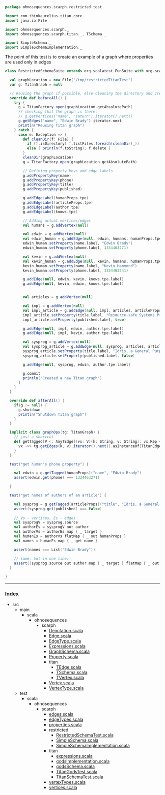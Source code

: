 
```scala
package ohnosequences.scarph.restricted.test

import com.thinkaurelius.titan.core._
import java.io.File

import ohnosequences.scarph._
import ohnosequences.scarph.titan._, TSchema._

import SimpleSchema._
import SimpleSchemaImplementation._
```


The point of this test is to create an example of a graph where properties are used only in edges


```scala
class RestrictedSchemaSuite extends org.scalatest.FunSuite with org.scalatest.BeforeAndAfterAll {

  val graphLocation = new File("/tmp/restrictedTitanTest")
  var g: TitanGraph = null

  // Reusing the graph if possible, else cleaning the directory and creating graph
  override def beforeAll() {
    try { 
      g = TitanFactory.open(graphLocation.getAbsolutePath)
      // checking that the graph is there:
      // g.getVertices("name", "saturn").iterator().next()
      g.getEdges("name", "Edwin Brady").iterator.next
      println("Reusing Titan graph")
    } catch {
      case e: Exception => {
        def cleanDir(f: File) {
          if (f.isDirectory) f.listFiles.foreach(cleanDir(_))
          else { println(f.toString); f.delete }
        }
        cleanDir(graphLocation)
        g = TitanFactory.open(graphLocation.getAbsolutePath)

        // Defining property keys and edge labels
        g.addPropertyKey(name)
        g.addPropertyKey(phone)
        g.addPropertyKey(title)
        g.addPropertyKey(published)

        g.addEdgeLabel(humanProps.tpe)
        g.addEdgeLabel(articleProps.tpe)
        g.addEdgeLabel(author.tpe)
        g.addEdgeLabel(knows.tpe)

        // Adding actual vertices/edges
        val humans = g.addVertex(null)

        val edwin = g.addVertex(null)
        val edwin_human = g.addEdge(null, edwin, humans, humanProps.tpe.label)
        edwin_human.setProperty(name.label, "Edwin Brady")
        edwin_human.setProperty(phone.label, 1334463271)

        val kevin = g.addVertex(null)
        val kevin_human = g.addEdge(null, kevin, humans, humanProps.tpe.label)
        kevin_human.setProperty(name.label, "Kevin Hammond")
        kevin_human.setProperty(phone.label, 1334463241)

        g.addEdge(null, edwin, kevin, knows.tpe.label)
        g.addEdge(null, kevin, edwin, knows.tpe.label)


        val articles = g.addVertex(null)

        val impl = g.addVertex(null)
        val impl_article = g.addEdge(null, impl, articles, articleProps.tpe.label)
        impl_article.setProperty(title.label, "Resource-safe Systems Programming with Embedded Domain Specific Languages")
        impl_article.setProperty(published.label, true)

        g.addEdge(null, impl, edwin, author.tpe.label)
        g.addEdge(null, impl, kevin, author.tpe.label)

        val sysprog = g.addVertex(null)
        val sysprog_article = g.addEdge(null, sysprog, articles, articleProps.tpe.label)
        sysprog_article.setProperty(title.label, "Idris, a General Purpose Dependently Typed Programming Language: Design and Implementation ")
        sysprog_article.setProperty(published.label, false)

        g.addEdge(null, sysprog, edwin, author.tpe.label)

        g.commit
        println("Created a new Titan graph")
      }
    }
  }

  override def afterAll() {
    if(g != null) {
      g.shutdown
      println("Shutdown Titan graph")
    }
  }

  implicit class graphOps(tg: TitanGraph) {
    // just a shortcut
    def getTagged[V <: AnyTEdge](vx: V)(k: String, v: String): vx.Rep = {
      vx ->> tg.getEdges(k, v).iterator().next().asInstanceOf[TitanEdge]
    }
  } 

  test("get human's phone property") {

    val edwin = g.getTagged(humanProps)("name", "Edwin Brady")
    assert(edwin.get(phone) === 1334463271)

  }

  test("get names of authors of an article") {

    val sysprog = g.getTagged(articleProps)("title", "Idris, a General Purpose Dependently Typed Programming Language: Design and Implementation ")
    assert(sysprog.get(published) === false)
    
    // Vs - vertices, Es - edges
    val sysprogV = sysprog.source
    val authorEs = sysprogV out author
    val authorVs = authorEs map { _ target }
    val humanEs = authorVs flatMap { _ out humanProps }
    val names = humanEs map { _ get name }

    assert(names === List("Edwin Brady"))

    // same, but in one line:
    assert((sysprog.source out author map { _ target } flatMap { _ out humanProps } map { _ get name }) === List("Edwin Brady"))
  }

}

```


------

### Index

+ src
  + main
    + scala
      + ohnosequences
        + scarph
          + [Denotation.scala][main/scala/ohnosequences/scarph/Denotation.scala]
          + [Edge.scala][main/scala/ohnosequences/scarph/Edge.scala]
          + [EdgeType.scala][main/scala/ohnosequences/scarph/EdgeType.scala]
          + [Expressions.scala][main/scala/ohnosequences/scarph/Expressions.scala]
          + [GraphSchema.scala][main/scala/ohnosequences/scarph/GraphSchema.scala]
          + [Property.scala][main/scala/ohnosequences/scarph/Property.scala]
          + titan
            + [TEdge.scala][main/scala/ohnosequences/scarph/titan/TEdge.scala]
            + [TSchema.scala][main/scala/ohnosequences/scarph/titan/TSchema.scala]
            + [TVertex.scala][main/scala/ohnosequences/scarph/titan/TVertex.scala]
          + [Vertex.scala][main/scala/ohnosequences/scarph/Vertex.scala]
          + [VertexType.scala][main/scala/ohnosequences/scarph/VertexType.scala]
  + test
    + scala
      + ohnosequences
        + scarph
          + [edges.scala][test/scala/ohnosequences/scarph/edges.scala]
          + [edgeTypes.scala][test/scala/ohnosequences/scarph/edgeTypes.scala]
          + [properties.scala][test/scala/ohnosequences/scarph/properties.scala]
          + restricted
            + [RestrictedSchemaTest.scala][test/scala/ohnosequences/scarph/restricted/RestrictedSchemaTest.scala]
            + [SimpleSchema.scala][test/scala/ohnosequences/scarph/restricted/SimpleSchema.scala]
            + [SimpleSchemaImplementation.scala][test/scala/ohnosequences/scarph/restricted/SimpleSchemaImplementation.scala]
          + titan
            + [expressions.scala][test/scala/ohnosequences/scarph/titan/expressions.scala]
            + [godsImplementation.scala][test/scala/ohnosequences/scarph/titan/godsImplementation.scala]
            + [godsSchema.scala][test/scala/ohnosequences/scarph/titan/godsSchema.scala]
            + [TitanGodsTest.scala][test/scala/ohnosequences/scarph/titan/TitanGodsTest.scala]
            + [TitanSchemaTest.scala][test/scala/ohnosequences/scarph/titan/TitanSchemaTest.scala]
          + [vertexTypes.scala][test/scala/ohnosequences/scarph/vertexTypes.scala]
          + [vertices.scala][test/scala/ohnosequences/scarph/vertices.scala]

[main/scala/ohnosequences/scarph/Denotation.scala]: ../../../../../main/scala/ohnosequences/scarph/Denotation.scala.md
[main/scala/ohnosequences/scarph/Edge.scala]: ../../../../../main/scala/ohnosequences/scarph/Edge.scala.md
[main/scala/ohnosequences/scarph/EdgeType.scala]: ../../../../../main/scala/ohnosequences/scarph/EdgeType.scala.md
[main/scala/ohnosequences/scarph/Expressions.scala]: ../../../../../main/scala/ohnosequences/scarph/Expressions.scala.md
[main/scala/ohnosequences/scarph/GraphSchema.scala]: ../../../../../main/scala/ohnosequences/scarph/GraphSchema.scala.md
[main/scala/ohnosequences/scarph/Property.scala]: ../../../../../main/scala/ohnosequences/scarph/Property.scala.md
[main/scala/ohnosequences/scarph/titan/TEdge.scala]: ../../../../../main/scala/ohnosequences/scarph/titan/TEdge.scala.md
[main/scala/ohnosequences/scarph/titan/TSchema.scala]: ../../../../../main/scala/ohnosequences/scarph/titan/TSchema.scala.md
[main/scala/ohnosequences/scarph/titan/TVertex.scala]: ../../../../../main/scala/ohnosequences/scarph/titan/TVertex.scala.md
[main/scala/ohnosequences/scarph/Vertex.scala]: ../../../../../main/scala/ohnosequences/scarph/Vertex.scala.md
[main/scala/ohnosequences/scarph/VertexType.scala]: ../../../../../main/scala/ohnosequences/scarph/VertexType.scala.md
[test/scala/ohnosequences/scarph/edges.scala]: ../edges.scala.md
[test/scala/ohnosequences/scarph/edgeTypes.scala]: ../edgeTypes.scala.md
[test/scala/ohnosequences/scarph/properties.scala]: ../properties.scala.md
[test/scala/ohnosequences/scarph/restricted/RestrictedSchemaTest.scala]: RestrictedSchemaTest.scala.md
[test/scala/ohnosequences/scarph/restricted/SimpleSchema.scala]: SimpleSchema.scala.md
[test/scala/ohnosequences/scarph/restricted/SimpleSchemaImplementation.scala]: SimpleSchemaImplementation.scala.md
[test/scala/ohnosequences/scarph/titan/expressions.scala]: ../titan/expressions.scala.md
[test/scala/ohnosequences/scarph/titan/godsImplementation.scala]: ../titan/godsImplementation.scala.md
[test/scala/ohnosequences/scarph/titan/godsSchema.scala]: ../titan/godsSchema.scala.md
[test/scala/ohnosequences/scarph/titan/TitanGodsTest.scala]: ../titan/TitanGodsTest.scala.md
[test/scala/ohnosequences/scarph/titan/TitanSchemaTest.scala]: ../titan/TitanSchemaTest.scala.md
[test/scala/ohnosequences/scarph/vertexTypes.scala]: ../vertexTypes.scala.md
[test/scala/ohnosequences/scarph/vertices.scala]: ../vertices.scala.md